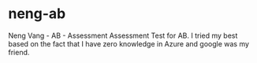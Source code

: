 # neng-ab
Neng Vang - AB - Assessment
Assessment Test for AB.  I tried my best based on the fact that I have zero knowledge in Azure and google was my friend.
